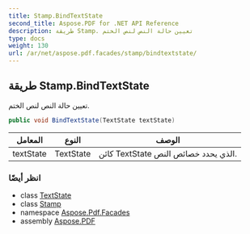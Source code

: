 ```yaml
---
title: Stamp.BindTextState
second_title: Aspose.PDF for .NET API Reference
description: طريقة Stamp. تعيين حالة النص لنص الختم
type: docs
weight: 130
url: /ar/net/aspose.pdf.facades/stamp/bindtextstate/
---
```

## طريقة Stamp.BindTextState

تعيين حالة النص لنص الختم.

```csharp
public void BindTextState(TextState textState)
```

| المعامل | النوع | الوصف |
| --- | --- | --- |
| textState | TextState | كائن TextState الذي يحدد خصائص النص. |

### انظر أيضًا

* class [TextState](../../../aspose.pdf.text/textstate/)
* class [Stamp](../)
* namespace [Aspose.Pdf.Facades](../../../aspose.pdf.facades/)
* assembly [Aspose.PDF](../../../)